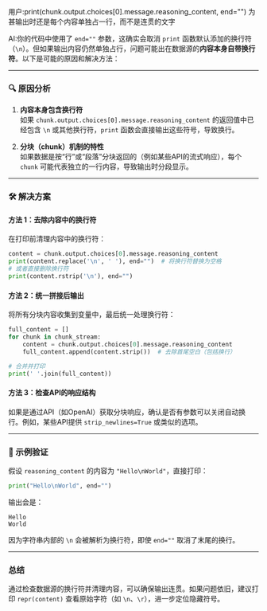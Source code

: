 用户:print(chunk.output.choices[0].message.reasoning_content, end="") 为甚输出时还是每个内容单独占一行，而不是连贯的文字

AI:你的代码中使用了 `end=""` 参数，这确实会取消 `print` 函数默认添加的换行符（`\n`）。但如果输出内容仍然单独占行，问题可能出在数据源的**内容本身自带换行符**。以下是可能的原因和解决方法：

---

### 🔍 原因分析
1. **内容本身包含换行符**  
   如果 `chunk.output.choices[0].message.reasoning_content` 的返回值中已经包含 `\n` 或其他换行符，`print` 函数会直接输出这些符号，导致换行。

2. **分块（chunk）机制的特性**  
   如果数据是按“行”或“段落”分块返回的（例如某些API的流式响应），每个 `chunk` 可能代表独立的一行内容，导致输出时分段显示。

---

### 🛠️ 解决方案
#### 方法 1：去除内容中的换行符
在打印前清理内容中的换行符：
```python
content = chunk.output.choices[0].message.reasoning_content
print(content.replace('\n', ' '), end="")  # 将换行符替换为空格
# 或者直接删除换行符
print(content.rstrip('\n'), end="")
```

#### 方法 2：统一拼接后输出
将所有分块内容收集到变量中，最后统一处理换行符：
```python
full_content = []
for chunk in chunk_stream:
    content = chunk.output.choices[0].message.reasoning_content
    full_content.append(content.strip())  # 去除首尾空白（包括换行）

# 合并并打印
print(' '.join(full_content))
```

#### 方法 3：检查API的响应结构
如果是通过API（如OpenAI）获取分块响应，确认是否有参数可以关闭自动换行。例如，某些API提供 `strip_newlines=True` 或类似的选项。

---

### 🌰 示例验证
假设 `reasoning_content` 的内容为 `"Hello\nWorld"`，直接打印：
```python
print("Hello\nWorld", end="")
```
输出会是：
```
Hello
World
```
因为字符串内部的 `\n` 会被解析为换行符，即使 `end=""` 取消了末尾的换行。

---

### 总结
通过检查数据源的换行符并清理内容，可以确保输出连贯。如果问题依旧，建议打印 `repr(content)` 查看原始字符（如 `\n`、`\r`），进一步定位隐藏符号。

